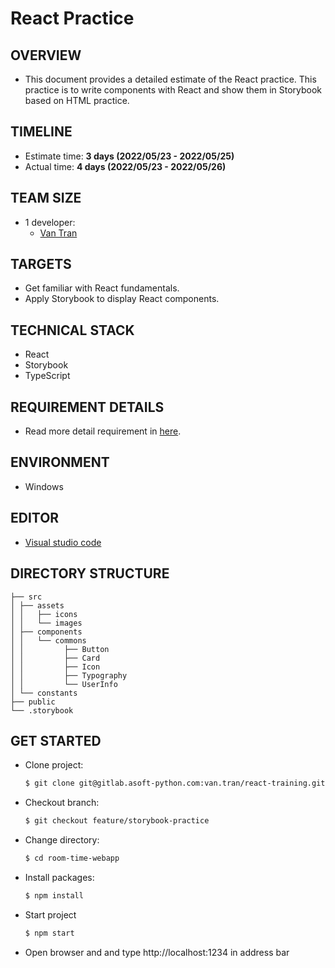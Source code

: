 # React Practice

## OVERVIEW

- This document provides a detailed estimate of the React practice. This practice is to write components with React and show them in Storybook based on HTML practice.

## TIMELINE

- Estimate time: **3 days (2022/05/23 - 2022/05/25)**
- Actual time: **4 days (2022/05/23 - 2022/05/26)**

## TEAM SIZE

- 1 developer:
  - [Van Tran](van.tran@asnet.com.vn)

## TARGETS

- Get familiar with React fundamentals.
- Apply Storybook to display React components.

## TECHNICAL STACK

- React
- Storybook
- TypeScript

## REQUIREMENT DETAILS

- Read more detail requirement in [here](https://docs.google.com/document/d/1vw7m1xdUVb9JkFnHjGbrsN6eYUaduxDZgd2QOl8H59c/edit?usp=sharing).

## ENVIRONMENT

- Windows

## EDITOR

- [Visual studio code](https://code.visualstudio.com)

## DIRECTORY STRUCTURE

```
├── src
│ ├── assets
│ │   ├── icons
│ │   └── images
│ ├── components
│ │   └── commons
│ │         ├── Button
│ │         ├── Card
│ │         ├── Icon
│ │         ├── Typography
│ │         └── UserInfo
│ └── constants
├── public
└── .storybook
```

## GET STARTED

- Clone project:

  ```bash
  $ git clone git@gitlab.asoft-python.com:van.tran/react-training.git
  ```

- Checkout branch:

  ```bash
  $ git checkout feature/storybook-practice
  ```

- Change directory:

  ```bash
  $ cd room-time-webapp
  ```

- Install packages:

  ```bash
  $ npm install
  ```

- Start project

  ```bash
  $ npm start
  ```

- Open browser and and type http://localhost:1234 in address bar
